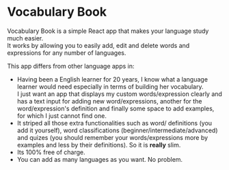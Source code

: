 # Vocabulary Book

Vocabulary Book is a simple React app that makes your language study much easier.  
It works by allowing you to easily add, edit and delete words and expressions for any number of languages.  

This app differs from other language apps in:
- Having been a English learner for 20 years, I know what a language learner would need especially in terms of building her vocabulary.  
  I just want an app that displays my custom words/expression clearly and has a text input for adding new word/expressions, another for the word/expression's definition and finally some space to add examples, for which I just cannot find one.
- It striped all those extra functionalities such as word/ definitions (you add it yourself), word classifications (beginner/intermediate/advanced) and quizes (you should remember your words/expressions more by examples and less by their definitions). So it is **really** slim.
- Its 100% free of charge.
- You can add as many languages as you want. No problem.
